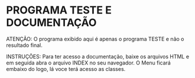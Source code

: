 # PROGRAMA TESTE E DOCUMENTAÇÃO

ATENÇÃO: O programa exibido aqui é apenas o programa TESTE e não o resultado final.

INSTRUÇÕES: Para ter acesso a documentação, baixe os arquivos HTML e em seguida abra o arquivo INDEX no seu navegador.
O Menu ficará embaixo do logo, lá voce terá acesso as classes.
